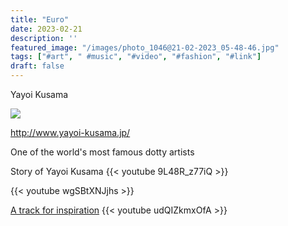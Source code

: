 ```yaml
---
title: "Euro"
date: 2023-02-21
description: ''
featured_image: "/images/photo_1046@21-02-2023_05-48-46.jpg"
tags: ["#art", " #music", "#video", "#fashion", "#link"]
draft: false
---
```


Yayoi Kusama

![](/images/photo_1046@21-02-2023_05-48-46.jpg)

http://www.yayoi-kusama.jp/

One of the world's most famous dotty artists 

Story of Yayoi Kusama
{{< youtube 9L48R_z77iQ >}}

{{< youtube wgSBtXNJjhs >}}

[A track for inspiration](https://www.youtube.com/watch?v=udQIZkmxOfA)
{{< youtube udQIZkmxOfA >}}


